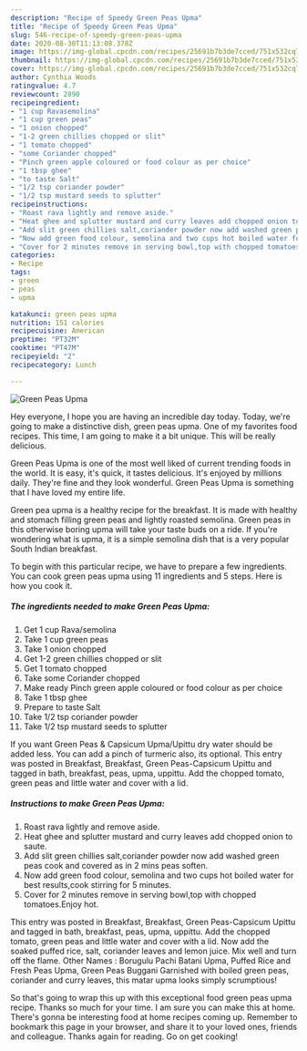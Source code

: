 ```yaml
---
description: "Recipe of Speedy Green Peas Upma"
title: "Recipe of Speedy Green Peas Upma"
slug: 546-recipe-of-speedy-green-peas-upma
date: 2020-08-30T11:13:08.378Z
image: https://img-global.cpcdn.com/recipes/25691b7b3de7cced/751x532cq70/green-peas-upma-recipe-main-photo.jpg
thumbnail: https://img-global.cpcdn.com/recipes/25691b7b3de7cced/751x532cq70/green-peas-upma-recipe-main-photo.jpg
cover: https://img-global.cpcdn.com/recipes/25691b7b3de7cced/751x532cq70/green-peas-upma-recipe-main-photo.jpg
author: Cynthia Woods
ratingvalue: 4.7
reviewcount: 2890
recipeingredient:
- "1 cup Ravasemolina"
- "1 cup green peas"
- "1 onion chopped"
- "1-2 green chillies chopped or slit"
- "1 tomato chopped"
- "some Coriander chopped"
- "Pinch green apple coloured or food colour as per choice"
- "1 tbsp ghee"
- "to taste Salt"
- "1/2 tsp coriander powder"
- "1/2 tsp mustard seeds to splutter"
recipeinstructions:
- "Roast rava lightly and remove aside."
- "Heat ghee and splutter mustard and curry leaves add chopped onion to saute."
- "Add slit green chillies salt,coriander powder now add washed green peas cook and covered as in 2 mins peas soften."
- "Now add green food colour, semolina and two cups hot boiled water for best results,cook stirring for 5 minutes."
- "Cover for 2 minutes remove in serving bowl,top with chopped tomatoes.Enjoy hot."
categories:
- Recipe
tags:
- green
- peas
- upma

katakunci: green peas upma 
nutrition: 151 calories
recipecuisine: American
preptime: "PT32M"
cooktime: "PT47M"
recipeyield: "2"
recipecategory: Lunch

---
```



![Green Peas Upma](https://img-global.cpcdn.com/recipes/25691b7b3de7cced/751x532cq70/green-peas-upma-recipe-main-photo.jpg)

Hey everyone, I hope you are having an incredible day today. Today, we're going to make a distinctive dish, green peas upma. One of my favorites food recipes. This time, I am going to make it a bit unique. This will be really delicious.

Green Peas Upma is one of the most well liked of current trending foods in the world. It is easy, it's quick, it tastes delicious. It's enjoyed by millions daily. They're fine and they look wonderful. Green Peas Upma is something that I have loved my entire life.

Green pea upma is a healthy recipe for the breakfast. It is made with healthy and stomach filling green peas and lightly roasted semolina. Green peas in this otherwise boring upma will take your taste buds on a ride. If you&#39;re wondering what is upma, it is a simple semolina dish that is a very popular South Indian breakfast.


To begin with this particular recipe, we have to prepare a few ingredients. You can cook green peas upma using 11 ingredients and 5 steps. Here is how you cook it.

<!--inarticleads1-->

##### The ingredients needed to make Green Peas Upma:

1. Get 1 cup Rava/semolina
1. Take 1 cup green peas
1. Take 1 onion chopped
1. Get 1-2 green chillies chopped or slit
1. Get 1 tomato chopped
1. Take some Coriander chopped
1. Make ready Pinch green apple coloured or food colour as per choice
1. Take 1 tbsp ghee
1. Prepare to taste Salt
1. Take 1/2 tsp coriander powder
1. Take 1/2 tsp mustard seeds to splutter


If you want Green Peas &amp; Capsicum Upma/Upittu dry water should be added less. You can add a pinch of turmeric also, its optional. This entry was posted in Breakfast, Breakfast, Green Peas-Capsicum Upittu and tagged in bath, breakfast, peas, upma, uppittu. Add the chopped tomato, green peas and little water and cover with a lid. 

<!--inarticleads2-->

##### Instructions to make Green Peas Upma:

1. Roast rava lightly and remove aside.
1. Heat ghee and splutter mustard and curry leaves add chopped onion to saute.
1. Add slit green chillies salt,coriander powder now add washed green peas cook and covered as in 2 mins peas soften.
1. Now add green food colour, semolina and two cups hot boiled water for best results,cook stirring for 5 minutes.
1. Cover for 2 minutes remove in serving bowl,top with chopped tomatoes.Enjoy hot.


This entry was posted in Breakfast, Breakfast, Green Peas-Capsicum Upittu and tagged in bath, breakfast, peas, upma, uppittu. Add the chopped tomato, green peas and little water and cover with a lid. Now add the soaked puffed rice, salt, coriander leaves and lemon juice. Mix well and turn off the flame. Other Names : Borugulu Pachi Batani Upma, Puffed Rice and Fresh Peas Upma, Green Peas Buggani Garnished with boiled green peas, coriander and curry leaves, this matar upma looks simply scrumptious! 

So that's going to wrap this up with this exceptional food green peas upma recipe. Thanks so much for your time. I am sure you can make this at home. There's gonna be interesting food at home recipes coming up. Remember to bookmark this page in your browser, and share it to your loved ones, friends and colleague. Thanks again for reading. Go on get cooking!
